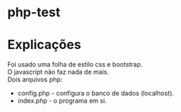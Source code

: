 # php-test

# Explicações
Foi usado uma folha de estilo css e bootstrap.<br>
O javascript não faz nada de mais.<br>
Dois arquivos php: <br>
* config.php - configura o banco de dados (localhost).
* index.php - o programa em si.
